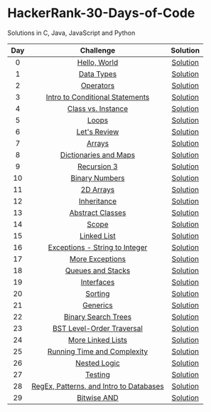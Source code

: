 # HackerRank-30-Days-of-Code

Solutions in C, Java, JavaScript and Python

| Day	| Challenge	| Solution |
| :---: | :---: | :---: | 
| 0 | [Hello, World](https://www.hackerrank.com/challenges/30-hello-world) | [Solution](https://github.com/GabrielaAnjos/HackerRank-30-Days-of-Code/tree/main/Day%200%20-%20Hello%2C%20World) |
| 1 | [Data Types](https://www.hackerrank.com/challenges/30-data-types) | [Solution](https://github.com/GabrielaAnjos/HackerRank-30-Days-of-Code/tree/main/Day%201%20-%20Data%20Types) |
| 2 | [Operators](https://www.hackerrank.com/challenges/30-operators) | [Solution](https://github.com/GabrielaAnjos/HackerRank-30-Days-of-Code/tree/main/Day%202%20-%20Operators) |
| 3 | [Intro to Conditional Statements](https://www.hackerrank.com/challenges/30-conditional-statements) | [Solution](https://github.com/GabrielaAnjos/HackerRank-30-Days-of-Code/tree/main/Day%203%20-Intro%20to%20Conditional%20Statements) |
| 4 | [Class vs. Instance](https://www.hackerrank.com/challenges/30-class-vs-instance) | [Solution](https://github.com/GabrielaAnjos/HackerRank-30-Days-of-Code/tree/main/Day%204%20-%20Class%20vs.%20Instance) |
| 5 | [Loops](https://www.hackerrank.com/challenges/30-loops) | [Solution](https://github.com/GabrielaAnjos/HackerRank-30-Days-of-Code/tree/main/Day%205%20-%20Loops) |
| 6 | [Let's Review](https://www.hackerrank.com/challenges/30-review-loop) | [Solution](https://github.com/GabrielaAnjos/HackerRank-30-Days-of-Code/tree/main/Day%206%20-%20Lets%20Review) |
| 7 | [Arrays](https://www.hackerrank.com/challenges/30-arrays) | [Solution](https://github.com/GabrielaAnjos/HackerRank/tree/main/30-Days-of-Code/Day%207%20-%20Arrays) |
| 8 | [Dictionaries and Maps](https://www.hackerrank.com/challenges/30-dictionaries-and-maps) | [Solution](https://github.com/GabrielaAnjos/HackerRank/tree/main/30-Days-of-Code/Day%208%20-%20Dictionaries%20and%20Maps) |
| 9 | [Recursion 3](https://www.hackerrank.com/challenges/30-recursion) | [Solution](https://github.com/GabrielaAnjos/HackerRank/tree/main/30-Days-of-Code/Day%209%20-%20Recursion%203) |
| 10 | [Binary Numbers](https://www.hackerrank.com/challenges/30-binary-numbers) | [Solution](https://github.com/GabrielaAnjos/HackerRank/tree/main/30-Days-of-Code/Day%2010%20-%20Binary%20Numbers) |
| 11 | [2D Arrays](https://www.hackerrank.com/challenges/30-2d-arrays) | [Solution](https://github.com/GabrielaAnjos/HackerRank/tree/main/30-Days-of-Code/Day%2011%20-%202D%20Arrays) |
| 12 | [Inheritance](https://www.hackerrank.com/challenges/30-inheritance) | [Solution](https://github.com/GabrielaAnjos/HackerRank/tree/main/30-Days-of-Code/Day%2012%20-%20Inheritance) |
| 13 | [Abstract Classes](https://www.hackerrank.com/challenges/30-abstract-classes) | [Solution](https://github.com/GabrielaAnjos/HackerRank/tree/main/30-Days-of-Code/Day%2013%20-%20Abstract%20Classes) |
| 14 | [Scope](https://www.hackerrank.com/challenges/30-scope) | [Solution](https://github.com/GabrielaAnjos/HackerRank/tree/main/30-Days-of-Code/Day%2014%20-%20Scope) |
| 15 | [Linked List](https://www.hackerrank.com/challenges/30-linked-list) | [Solution](https://github.com/GabrielaAnjos/HackerRank/tree/main/30-Days-of-Code/Day%2015%20-%20Linked%20List) |
| 16 | [Exceptions - String to Integer](https://www.hackerrank.com/challenges/30-exceptions-string-to-integer/problem) | [Solution](https://github.com/GabrielaAnjos/HackerRank/tree/main/30-Days-of-Code/Day%2016%20-%20Exceptions%20-%20String%20to%20Integer) |
| 17 | [More Exceptions](https://www.hackerrank.com/challenges/30-more-exceptions?isFullScreen=true) | [Solution](https://github.com/GabrielaAnjos/HackerRank/tree/main/30-Days-of-Code/Day%2017%20-%20More%20Exceptions) |
| 18 | [Queues and Stacks](https://www.hackerrank.com/challenges/30-queues-stacks?isFullScreen=true) | [Solution](https://github.com/GabrielaAnjos/HackerRank/tree/main/30-Days-of-Code/Day%2018%20-%20Queues%20and%20Stacks) |
| 19 | [Interfaces](https://www.hackerrank.com/challenges/30-interfaces?isFullScreen=true) | [Solution](https://github.com/GabrielaAnjos/HackerRank/tree/main/30-Days-of-Code/Day%2019%20-%20Interfaces) |
| 20 | [Sorting](https://www.hackerrank.com/challenges/30-sorting?isFullScreen=true) | [Solution](https://github.com/GabrielaAnjos/HackerRank/tree/main/30-Days-of-Code/Day%2020%20-%20Sorting) |
| 21 | [Generics](https://www.hackerrank.com/challenges/30-generics?isFullScreen=true) | [Solution](https://github.com/GabrielaAnjos/HackerRank/tree/main/30-Days-of-Code/Day%2021%20-%20Generics) |
| 22 | [Binary Search Trees](https://www.hackerrank.com/challenges/30-binary-search-trees?isFullScreen=true) | [Solution](https://github.com/GabrielaAnjos/HackerRank/tree/main/30-Days-of-Code/Day%2022%20-%20Binary%20Search%20Trees) |
| 23 | [BST Level-Order Traversal](https://www.hackerrank.com/challenges/30-binary-trees?isFullScreen=true) | [Solution](https://github.com/GabrielaAnjos/HackerRank/tree/main/30-Days-of-Code/Day%2023%20-%20BST%20Level-Order%20Traversal) |
| 24 | [More Linked Lists](https://www.hackerrank.com/challenges/30-linked-list-deletion?isFullScreen=true) | [Solution](https://github.com/GabrielaAnjos/HackerRank/tree/main/30-Days-of-Code/Day%2024%20-%20More%20Linked%20Lists) |
| 25 | [Running Time and Complexity](https://www.hackerrank.com/challenges/30-running-time-and-complexity?isFullScreen=true) | [Solution](https://github.com/GabrielaAnjos/HackerRank/tree/main/30-Days-of-Code/Day%2025%20-%20Running%20Time%20and%20Complexity) |
| 26 | [Nested Logic](https://www.hackerrank.com/challenges/30-nested-logic?isFullScreen=true) | [Solution](https://github.com/GabrielaAnjos/HackerRank/tree/main/30-Days-of-Code/Day%2026%20-%20Nested%20Logic) |
| 27 | [Testing](https://www.hackerrank.com/challenges/30-testing?isFullScreen=true) | [Solution](https://github.com/GabrielaAnjos/HackerRank/tree/main/30-Days-of-Code/Day%2027%20-%20Testing) |
| 28 | [RegEx, Patterns, and Intro to Databases](https://www.hackerrank.com/challenges/30-regex-patterns?isFullScreen=true) | [Solution](https://github.com/GabrielaAnjos/HackerRank/tree/main/30-Days-of-Code/Day%2028%20-%20RegEx%2C%20Patterns%2C%20and%20Intro%20to%20Databases) |
| 29 | [Bitwise AND](https://www.hackerrank.com/challenges/30-bitwise-and?isFullScreen=true) | [Solution](https://github.com/GabrielaAnjos/HackerRank/tree/main/30-Days-of-Code/Day%2029%20-%20Bitwise%20AND) |
